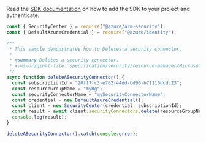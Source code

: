 Read the [SDK documentation](https://github.com/Azure/azure-sdk-for-js/blob/%40azure%2Farm-security_5.0.0/sdk/security/arm-security/README.md) on how to add the SDK to your project and authenticate.

```javascript
const { SecurityCenter } = require("@azure/arm-security");
const { DefaultAzureCredential } = require("@azure/identity");

/**
 * This sample demonstrates how to Deletes a security connector.
 *
 * @summary Deletes a security connector.
 * x-ms-original-file: specification/security/resource-manager/Microsoft.Security/preview/2021-07-01-preview/examples/SecurityConnectors/DeleteSecurityConnector_example.json
 */
async function deleteASecurityConnector() {
  const subscriptionId = "20ff7fc3-e762-44dd-bd96-b71116dcdc23";
  const resourceGroupName = "myRg";
  const securityConnectorName = "mySecurityConnectorName";
  const credential = new DefaultAzureCredential();
  const client = new SecurityCenter(credential, subscriptionId);
  const result = await client.securityConnectors.delete(resourceGroupName, securityConnectorName);
  console.log(result);
}

deleteASecurityConnector().catch(console.error);
```
